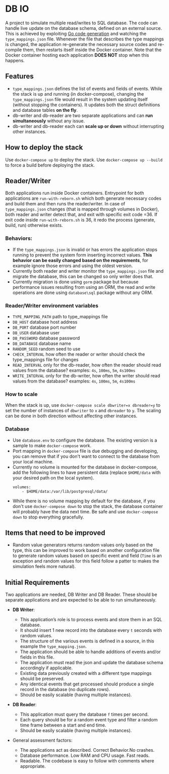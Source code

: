 # DB IO
A project to simulate multiple read/writes to SQL database. The code can handle live update on the database schema, defined on an external source.
This is achieved by exploiting [Go code generation](https://blog.golang.org/generate) and watching the `type_mappings.json` file. Whenever the file that describes the type mappings is changed, the application re-generate the necessary source codes and re-compile them, then restarts itself inside the Docker container. Note that the Docker container hosting each application **DOES NOT** stop when this happens.

## Features
- `type_mappings.json` defines the list of events and fields of events. While the stack is up and running (in docker-compose), changing the `type_mappings.json` file would result in the system updating itself (without stopping the containers). It updates both the struct definitions and database tables **on the fly**.
- db-writer and db-reader are two separate applications and can **run simultaneously** without any issue.
- db-writer and db-reader each can **scale up or down** without interrupting other instances.

## How to deploy the stack
Use `docker-compose up` to deploy the stack. Use `docker-compose up --build` to force a build before deploying the stack.

## Reader/Writer
  Both applications run inside Docker containers. Entrypoint for both applications are `run-with-reborn.sh` which both generate necessary codes and build them and then runs the reader/writer. In case of `type_mappings.json` changes (that is mapped through volumes in Docker), both reader and writer detect that, and exit with specific exit code =36. If exit code inside `run-with-reborn.sh` is 36, it redo the process (generate, build, run) otherwise exists.

  ### Behaviors:

  - If the `type_mappings.json` is invalid or has errors the application stops running to prevent the system form inserting incorrect values. **This behavior can be easily changed based on the requirements**, for example ignore those errors and using the oldest version.
  - Currently both reader and writer monitor the `type_mappings.json` file and migrate the database, this can be changed so only writer does that.
  - Currently migration is done using `gorm` package but because performance issues resulting from using an ORM, the read and write operations are done using `database\sql` package without any ORM.
### Reader/Writer environment variables
  - `TYPE_MAPPING_PATH` path to type_mappings file
  - `DB_HOST` database host address
  - `DB_PORT` database port number
  - `DB_USER` database user
  - `DB_PASSWORD` database password
  - `DB_DATABASE` database name
  - `RANDOM_SEED` random seed to use 
  - `CHECK_INTERVAL` how often the reader or writer should check the type_mappings file for changes
  - `READ_INTERVAL` only for the db-reader, how often the reader should read values from the database? examples: `4s`, `100ms`, `5m`, `4s100ms`
  - `WRITE_INTERVAL` only for the db-writer, how often the writer should read values from the database? examples: `4s`, `100ms`, `5m`, `4s100ms`

### How to scale
When the stack is up, use `docker-compose scale dbwriter=x dbreader=y` to set the number of instances of `dbwriter` to `x` and `dbreader` to `y`. The scaling can be done in both direction without affecting other instances.

### Database
- Use `database.env` to configure the database. The existing version is a sample to make `docker-compose` work. 
- Port mapping in `docker-compose` file is due debugging and developing, you can remove that if you don't want to connect to the database from your local machine.
- Currently no volume is mounted for the database in docker-compose, add the following lines to have persistent data (replace `$HOME/data` with your desired path on the local system).
  ```
  volumes:
      - $HOME/data:/var/lib/postgresql/data/ 
  ```
- While there is no volume mapping by default for the database, if you don't use `docker-compose down` to stop the stack, the database container will probably have the data next time. Be safe and use `docker-compose down` to stop everything gracefully.

## Items that need to be improved
- Random value generators returns random values only based on the type, this can be improved to work based on another configuration file to generate random values based on specific event and field (`Time` is an exception and random values for this field follow a patter to makes the simulation feels more natural).
## Initial Requirements
Two applications are needed, DB Writer and DB Reader. These should be separate applications and are expected to be able to run simultaneously.
    
- **DB Writer**:
  - This application’s role is to process events and store them in an SQL database.
  - It should insert 1 new record into the database every `t` seconds with random values.
  - The structure of the various events is defined in a source, in this example the `type_mapping.json`.
  - The application should be able to handle additions of events and/or fields in this file.
  - The application must read the json and update the database schema accordingly if applicable.
  - Existing data previously created with a different type mappings should be preserved.
  - Any identical events that get processed should produce a single record in the database (no duplicate rows).
  - Should be easily scalable (having multiple instances).

- **DB Reader**:
  - This application must query the database `f` times per second.
  - Each query should be for a random event type and filter a random time frame between a start and end time.
  - Should be easily scalable (having multiple instances).

- General assessment factors:
  - The applications act as described. Correct Behavior.No crashes.
  - Database performance. Low RAM and CPU usage. Fast reads.
  - Readable. The codebase is easy to follow with comments where appropriate.
